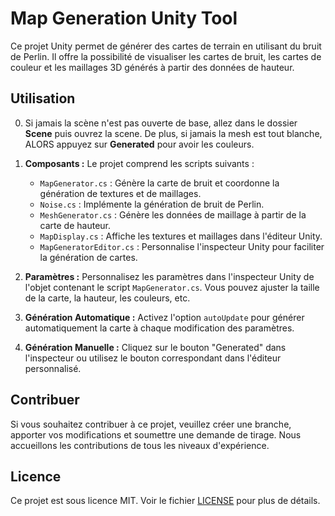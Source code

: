 # Map Generation Unity Tool

Ce projet Unity permet de générer des cartes de terrain en utilisant du bruit de Perlin. Il offre la possibilité de visualiser les cartes de bruit, les cartes de couleur et les maillages 3D générés à partir des données de hauteur.

## Utilisation

0. Si jamais la scène n'est pas ouverte de base, allez dans le dossier **Scene** puis ouvrez la scene. De plus, si jamais la mesh est tout blanche, ALORS appuyez sur **Generated** pour avoir les couleurs.

1. **Composants :** Le projet comprend les scripts suivants :
   - `MapGenerator.cs` : Génère la carte de bruit et coordonne la génération de textures et de maillages.
   - `Noise.cs` : Implémente la génération de bruit de Perlin.
   - `MeshGenerator.cs` : Génère les données de maillage à partir de la carte de hauteur.
   - `MapDisplay.cs` : Affiche les textures et maillages dans l'éditeur Unity.
   - `MapGeneratorEditor.cs` : Personnalise l'inspecteur Unity pour faciliter la génération de cartes.

2. **Paramètres :** Personnalisez les paramètres dans l'inspecteur Unity de l'objet contenant le script `MapGenerator.cs`. Vous pouvez ajuster la taille de la carte, la hauteur, les couleurs, etc.

3. **Génération Automatique :** Activez l'option `autoUpdate` pour générer automatiquement la carte à chaque modification des paramètres.

4. **Génération Manuelle :** Cliquez sur le bouton "Generated" dans l'inspecteur ou utilisez le bouton correspondant dans l'éditeur personnalisé.

## Contribuer

Si vous souhaitez contribuer à ce projet, veuillez créer une branche, apporter vos modifications et soumettre une demande de tirage. Nous accueillons les contributions de tous les niveaux d'expérience.

## Licence

Ce projet est sous licence MIT. Voir le fichier [LICENSE](LICENSE) pour plus de détails.
